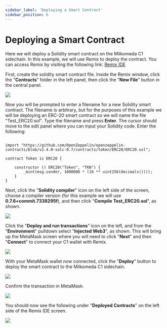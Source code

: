```yaml
---
sidebar_label: 'Deploying a Smart Contract'
sidebar_position: 6
---
```


# Deploying a Smart Contract

Here we will deploy a Solidity smart contract on the Milkomeda C1 sidechain. In this example, we will use Remix [](http://remix.ethereum.org/) to deploy the contract. You can access Remix by visiting the following link: [Remix IDE](http://remix.ethereum.org/)​

First, create the solidity smart contract file. Inside the Remix window, click the "**Contracts**" folder in the left panel, then click the "**New File**" button in the central panel.

![](/img/remix-new-file.png)

Now you will be prompted to enter a filename for a new Solidity smart contract. The filename is arbitrary, but for the purposes of this example we will be deploying an ERC-20 smart contract so we will name the file "Test_ERC20.sol". Type the filename and press **Enter**. The cursor should move to the edit panel where you can input your Solidity code. Enter the following:


``` pragma solidity ^0.7.0;

import "https://github.com/OpenZeppelin/openzeppelin-contracts/blob/v3.4.0-solc-0.7/contracts/token/ERC20/ERC20.sol";

contract Token is ERC20 {

    constructor () ERC20("Token", "TKN") {
        _mint(msg.sender, 1000000 * (10 ** uint256(decimals())));
    }
}
```

Next, click the "**Solidity compiler**" icon on the left side of the screen, choose a compiler version (for this example we will use **0.7.6+commit.7338295f**), and then click "**Compile Test_ERC20.sol**", as shown.

![](/img/remix-compile.png)

Click the "**Deploy and run transactions**" icon on the left, and from the "**Environment**" pulldown select "**Injected Web3**", as shown. This will bring up the MetaMask screen where you will need to click "**Next**" and then "**Connect**" to connect your C1 wallet with Remix.

![](/img/remix-connect-wallet.png)

With your MetaMask wallet now connected, click the "**Deploy**" button to deploy the smart contract to the Milkomeda C1 sidechain.

![](/img/remix-deploy.png)

Confirm the transaction in MetaMask.

![](/img/remix-deploy-confirm.png)

You should now see the following under "**Deployed Contracts**" on the left side of the Remix IDE screen.

![](/img/remix-see-deployed.png)
